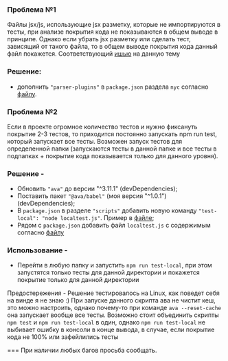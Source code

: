 ### Проблема №1
Файлы jsx/js, использующие jsx разметку, которые не импортируются в тесты, при анализе покрытия кода не показываются в общем выводе в принципе. 
Однако если убрать jsx разметку или сделать тест, зависящий от такого файла, то в общем выводе покрытия кода данный файл покажется.
Соответствующий [ишью](https://github.com/istanbuljs/nyc/issues/1334#issuecomment-662253710) на данную тему

### Решение:
- дополнить `"parser-plugins"` в `package.json` раздела `nyc` согласно [файлу](https://github.com/SurkinK/ava-test-local/blob/master/package.json).

### Проблема №2
Если в проекте огромное количество тестов и нужно фиксануть покрытие 2-3 тестов, то приходится постоянно запускать npm run test, который запускает все тесты.
Возможен запуск тестов для определенной папки (запускаются тесты в данной папке и все тесты в подпапках + покрытие кода показывается только для данного уровня).

### Решение - 
- Обновить `"ava"` до версии "^3.11.1" (devDependencies);
- Поставить пакет `"@ava/babel"` (моя версия "^1.0.1") (devDependencies);
- В `package.json` в разделе `"scripts"` добавить новую команду `"test-local": "node localtest.js"`. Пример в [файле](https://github.com/SurkinK/ava-test-local/blob/master/package.json);
- Рядом с `package.json` добавить файл `localtest.js` с содержимым согласно [файлу](https://github.com/SurkinK/ava-test-local/blob/master/localtest.js) 

### Использование - 
- Перейти в любую папку и запустить `npm run test-local`, при этом запустятся только тесты для данной директории и покажется покрытие только для данной директории

Предостережения - 
Решение тестировалось на Linux, как поведет себя на винде я не знаю :)
При запуске данного скрипта ава не чистит кеш, это можно настроить, однако почему-то при команде `ava --reset-cache` она запускает вообще все тесты.
Возможно стоит объединить скрипты `npm test` и `npm run test-local` в один, однако `npm run test-local` не выбивает ошибку в консоли в конце вывода, в случае, если покрытие кода не 100% или зафейлились тесты

===
При наличии любых багов просьба сообщать.
